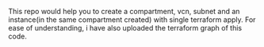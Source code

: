 This repo would help you to create a compartment, vcn, subnet and an instance(in the same compartment created) with single terraform apply. 
For ease of understanding, i have also uploaded the terraform graph of this code.
